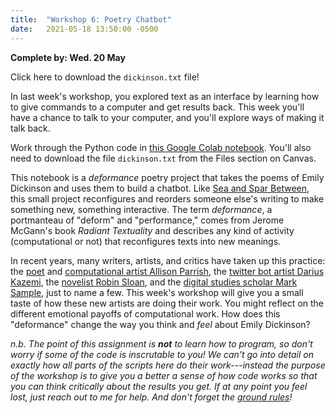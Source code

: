 ```yaml
---
title:  "Workshop 6: Poetry Chatbot"
date:   2021-05-18 13:50:00 -0500
---
```

**Complete by: Wed. 20 May**

<a download="https://jrladd.com/dickinson.txt">Click here to download the `dickinson.txt` file!</a>

In last week's workshop, you explored text as an interface by learning how to give commands to a computer and get results back. This week you'll have a chance to talk to your computer, and you'll explore ways of making it talk back.

Work through the Python code in [this Google Colab notebook](https://colab.research.google.com/drive/1RCb5ExWgUIu0BX4E4cJTPUCj7SMtD70j?usp=sharing). You'll also need to download the file `dickinson.txt` from the Files section on Canvas.

This notebook is a *deformance* poetry project that takes the poems of Emily Dickinson and uses them to build a chatbot. Like [Sea and Spar Between](https://nickm.com/montfort_strickland/sea_and_spar_between/), this small project reconfigures and reorders someone else's writing to make something new, something interactive. The term *deformance*, a portmanteau of "deform" and "performance," comes from Jerome McGann's book *Radiant Textuality* and describes any kind of activity (computational or not) that reconfigures texts into new meanings.

In recent years, many writers, artists, and critics have taken up this practice: the [poet](http://counterpathpress.org/articulations-allison-parrish) and [computational artist Allison Parrish](https://www.decontextualize.com/), the [twitter bot artist Darius Kazemi](http://tinysubversions.com/), the [novelist Robin Sloan](https://www.robinsloan.com/), and the [digital studies scholar Mark Sample](https://medium.com/@samplereality/a-protest-bot-is-a-bot-so-specific-you-cant-mistake-it-for-bullshit-90fe10b7fbaa), just to name a few. This week's workshop will give you a small taste of how these new artists are doing their work. You might reflect on the different emotional payoffs of computational work. How does this "deformance" change the way you think and *feel* about Emily Dickinson?

*n.b. The point of this assignment is **not** to learn how to program, so don't worry if some of the code is inscrutable to you! We can't go into detail on exactly how all parts of the scripts here do their work---instead the purpose of the workshop is to give you a better a sense of how code works so that you can think critically about the results you get. If at any point you feel lost, just reach out to me for help. And don't forget the [ground rules](https://jrladd.com/info_overload/groundrules/)!*
